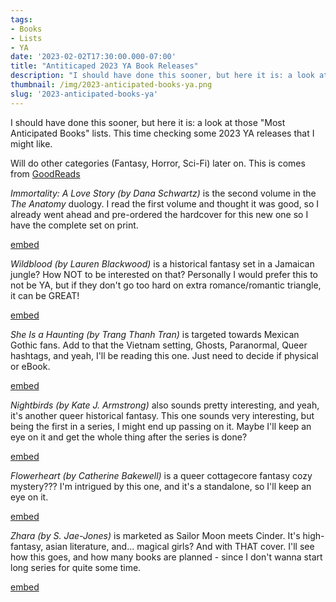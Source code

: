 ```yaml
---
tags:
- Books
- Lists
- YA
date: '2023-02-02T17:30:00.000-07:00'
title: "Antiticaped 2023 YA Book Releases"
description: "I should have done this sooner, but here it is: a look at those "Most Anticipated Books" lists. This time checking some 2023 YA releases that I might like."
thumbnail: /img/2023-anticipated-books-ya.png
slug: '2023-anticipated-books-ya'
---
```


I should have done this sooner, but here it is: a look at those "Most Anticipated Books" lists. This time checking some 2023 YA releases that I might like. 

Will do other categories (Fantasy, Horror, Sci-Fi) later on. This is comes from [GoodReads](https://www.goodreads.com/blog/show/2510-2023-s-most-anticipated-young-adult-books)

_Immortality: A Love Story (by Dana Schwartz)_ is the second volume in the _The Anatomy_ duology. I read the first volume and thought it was good, so I already went ahead and pre-ordered the hardcover for this new one so I have the complete set on print.

[embed](https://app.thestorygraph.com/books/a725246b-0880-4040-9758-2652fba09cf2)

_Wildblood (by Lauren Blackwood)_ is a historical fantasy set in a Jamaican jungle? How NOT to be interested on that? Personally I would prefer this to not be YA, but if they don't go too hard on extra romance/romantic triangle, it can be GREAT!

[embed](https://app.thestorygraph.com/books/92f12802-31f8-4b8f-8264-785906a997c6)

_She Is a Haunting (by Trang Thanh Tran)_ is targeted towards Mexican Gothic fans. Add to that the Vietnam setting, Ghosts, Paranormal, Queer hashtags, and yeah, I'll be reading this one. Just need to decide if physical or eBook.

[embed](https://trangthanhtran.com/book/she-is-a-haunting/)

_Nightbirds (by Kate J. Armstrong)_ also sounds pretty interesting, and yeah, it's another queer historical fantasy. This one sounds very interesting, but being the first in a series, I might end up passing on it. Maybe I'll keep an eye on it and get the whole thing after the series is done?

[embed](https://app.thestorygraph.com/books/9ae3469f-6fba-40f4-94f3-74194191e9de)

_Flowerheart (by Catherine Bakewell)_ is a queer cottagecore fantasy cozy mystery??? I'm  intrigued by this one, and it's a standalone, so I'll keep an eye on it.

[embed](https://app.thestorygraph.com/books/a7dfc767-b846-4cbd-8f5e-8a3d4d14cb0c)

_Zhara (by S. Jae-Jones)_ is marketed as Sailor Moon meets Cinder. It's high-fantasy, asian literature, and... magical girls? And with THAT cover. I'll see how this goes, and how many books are planned - since I don't wanna start long series for quite some time.

[embed](https://app.thestorygraph.com/books/016272b6-6f68-419f-8799-dbc48ce54a02)
